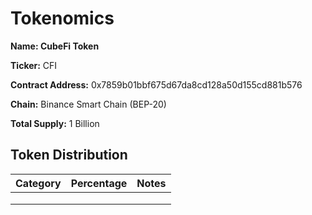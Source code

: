 # Tokenomics

**Name: CubeFi Token**

**Ticker:** CFI

**Contract Address:** 0x7859b01bbf675d67da8cd128a50d155cd881b576

**Chain:** Binance Smart Chain (BEP-20)

**Total Supply:** 1 Billion​

## Token Distribution <a href="#token-distribution" id="token-distribution"></a>

| Category | Percentage | Notes |
| -------- | ---------- | ----- |
|          |            |       |
|          |            |       |
|          |            |       |

